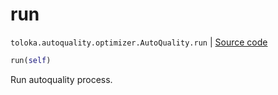 # run
`toloka.autoquality.optimizer.AutoQuality.run` | [Source code](https://github.com/Toloka/toloka-kit/blob/v1.1.3/src/autoquality/optimizer.py#L310)

```python
run(self)
```

Run autoquality process.

